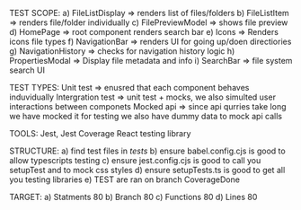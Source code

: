 TEST SCOPE:
a) FileListDisplay => renders list of files/folders
b) FileListItem => renders file/folder individually
c) FilePreviewModel => shows file preview
d) HomePage => root component renders search bar
e) Icons => Renders icons file types
f) NavigationBar => renders UI for going up/doen directiories
g) NavigationHistory => checks for navigation history logic
h) PropertiesModal => Display file metadata and info
i) SearchBar => file system search UI

TEST TYPES:
Unit test => enusred that each component behaves induvidually
Intergration test => unit test + mocks, we also simulted user interactions between componets
Mocked api => since api qurries take long we have mocked it for testing we also have dummy data to mock api calls

TOOLS:
Jest, Jest Coverage
React testing library

STRUCTURE:
a) find test files in _tests_
b) ensure babel.config.cjs is good to allow typescripts testing
c) ensure jest.config.cjs is good to call you setupTest and to mock css styles
d) ensure setupTests.ts is good to get all you testing libraries
e) TEST are ran on branch CoverageDone

TARGET:
a) Statments 80
b) Branch 80 
c) Functions 80 
d) Lines 80